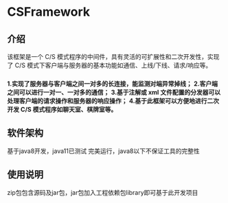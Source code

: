 # CSFramework
## 介绍
该框架是一个 C/S 模式程序的中间件，具有灵活的可扩展性和二次开发性，实现 了 C/S 模式下客户端与服务器的基本功能如通信、上线/下线、请求/响应等。
### 
**1.实现了服务器与客户端之间一对多的长连接，能监测对端异常掉线；**
**2.客户端之间可以进行一对一、一对多的通信；**
**3.基于注解或 xml 文件配置的分发器可以处理客户端的请求操作和服务器的响应操作；**
**4.基于此框架可以方便地进行二次开发 C/S 模式程序如聊天室、棋牌室等。**

## 软件架构
基于java8开发，java11已测试 完美运行，java8以下不保证工具的完整性

## 使用说明
zip包包含源码及jar包，jar包加入工程依赖包library即可基于此开发项目
